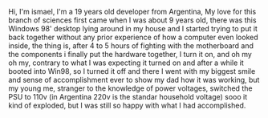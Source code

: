 Hi, I'm ismael, I'm a 19 years old developer from Argentina, 
My love for this branch of sciences first came when I was about 9 years old, there was this Windows 98' desktop lying around in my house and I started trying to put it back together without any prior experience of how a computer even looked inside, the thing is, after 4 to 5 hours of fighting with the motherboard and the components i finally put the hardware together, I turn it on, and oh my oh my, contrary to what I was expecting it turned on and after a while it booted into Win98, so I turned it off and there I went with my biggest smile and sense of accomplishment ever to show my dad how it was working, but my young me, stranger to the knowledge of power voltages, switched the PSU to 110v (in Argentina 220v is the standar household voltage) sooo it kind of exploded, but I was still so happy with what I had accomplished.
